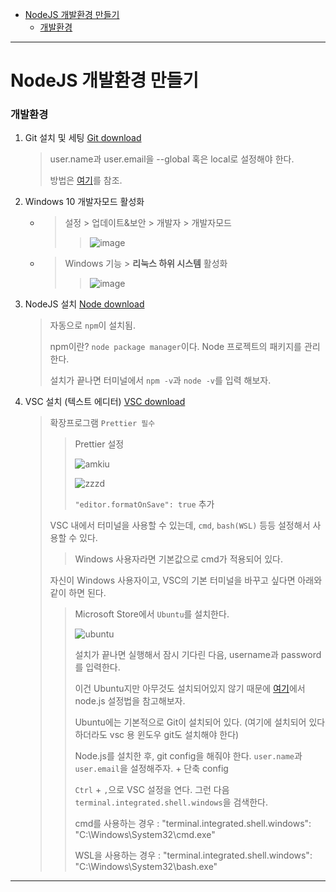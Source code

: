 - [NodeJS 개발환경 만들기](#nodejs-%ea%b0%9c%eb%b0%9c%ed%99%98%ea%b2%bd-%eb%a7%8c%eb%93%a4%ea%b8%b0)
    - [개발환경](#%ea%b0%9c%eb%b0%9c%ed%99%98%ea%b2%bd)

---

# NodeJS 개발환경 만들기

### 개발환경

1. Git 설치 및 세팅 [Git download](https://git-scm.com/)
   > user.name과 user.email을 --global 혹은 local로 설정해야 한다.
   >
   > 방법은 [여기](https://github.com/Kunune/Git-summary)를 참조.
2. Windows 10 개발자모드 활성화
   - > 설정 > 업데이트&보안 > 개발자 > 개발자모드
     >
     > > ![image](https://user-images.githubusercontent.com/46839654/71971886-ed66da00-324e-11ea-8cbd-d2b0d7d4ab6c.png)
   - > Windows 기능 > **리눅스 하위 시스템** 활성화
     >
     > > ![image](https://user-images.githubusercontent.com/46839654/71971785-aed11f80-324e-11ea-8484-f96f876f9c29.png)
3. NodeJS 설치 [Node download](https://nodejs.org/ko/)
   > 자동으로 `npm`이 설치됨.
   >
   > npm이란? `node package manager`이다. Node 프로젝트의 패키지를 관리한다.
   >
   > 설치가 끝나면 터미널에서 `npm -v`과 `node -v`를 입력 해보자.
4. VSC 설치 (텍스트 에디터) [VSC download](https://code.visualstudio.com/)
   > 확장프로그램 `Prettier 필수`
   >
   > > Prettier 설정
   > >
   > > ![amkiu](https://user-images.githubusercontent.com/46839654/69908458-752a1f00-142d-11ea-8870-c8e782bbc881.png)
   > >
   > > ![zzzd](https://user-images.githubusercontent.com/46839654/69908483-dbaf3d00-142d-11ea-9ef7-6e4fa63b260d.png)
   > >
   > > `"editor.formatOnSave": true` 추가
   >
   > VSC 내에서 터미널을 사용할 수 있는데, `cmd`, `bash(WSL)` 등등 설정해서 사용할 수 있다.
   >
   > > Windows 사용자라면 기본값으로 cmd가 적용되어 있다.
   >
   > 자신이 Windows 사용자이고, VSC의 기본 터미널을 바꾸고 싶다면 아래와 같이 하면 된다.
   >
   > > Microsoft Store에서 `Ubuntu`를 설치한다.
   > >
   > > ![ubuntu](https://user-images.githubusercontent.com/46839654/69894779-fae39700-1367-11ea-9e65-d3e397341e91.png)
   > >
   > > 설치가 끝나면 실행해서 잠시 기다린 다음, username과 password를 입력한다.
   > >
   > > 이건 Ubuntu지만 아무것도 설치되어있지 않기 때문에 [여기](https://docs.microsoft.com/ko-kr/windows/nodejs/setup-on-wsl2)에서 node.js 설정법을 참고해보자.
   > >
   > > Ubuntu에는 기본적으로 Git이 설치되어 있다. (여기에 설치되어 있다 하더라도 vsc 용 윈도우 git도 설치해야 한다)
   > >
   > > Node.js를 설치한 후, git config을 해줘야 한다. `user.name`과 `user.email`을 설정해주자. + 단축 config
   > >
   > > `Ctrl` + `,`으로 VSC 설정을 연다. 그런 다음 `terminal.integrated.shell.windows`을 검색한다.
   > >
   > > cmd를 사용하는 경우 : "terminal.integrated.shell.windows": "C:\\Windows\\System32\\cmd.exe"
   > >
   > > WSL을 사용하는 경우 : "terminal.integrated.shell.windows": "C:\\Windows\\System32\\bash.exe"

---